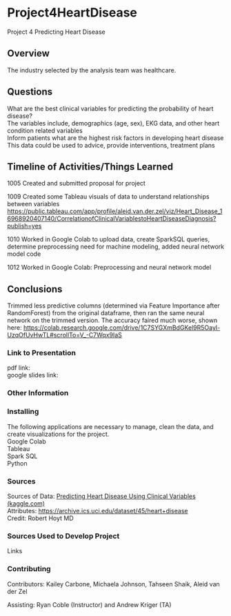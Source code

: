 # Project4HeartDisease
Project 4 Predicting Heart Disease

## Overview
The industry selected by the analysis team was healthcare. 

## Questions
What are the best clinical variables for predicting the probability of heart disease?  
The variables include, demographics (age, sex), EKG data, and other heart condition related variables   
Inform patients what are the highest risk factors in developing heart disease  
This data could be used to advice, provide interventions, treatment plans   

## Timeline of Activities/Things Learned
1005 Created and submitted proposal for project  

1009 Created some Tableau visuals of data to understand relationships between variables  
https://public.tableau.com/app/profile/aleid.van.der.zel/viz/Heart_Disease_16968920407140/CorrelationofClinicalVariablestoHeartDiseaseDiagnosis?publish=yes    
  
1010 Worked in Google Colab to upload data, create SparkSQL queries, determine preprocessing need for machine modeling, added neural network model code

1012 Worked in Google Colab: Preprocessing and neural network model



## Conclusions


Trimmed less predictive columns (determined via Feature Importance after RandomForest) from the original dataframe, then ran the same neural network on the trimmed version. The accuracy faired much worse, shown here: https://colab.research.google.com/drive/1C7SYGXmBdGKel9R5Oayl-UzqOfUvHwTL#scrollTo=V_-C7Wqx9IaS


### Link to Presentation
pdf link:  
google slides link:   

### Other Information

### Installing
The following applications are necessary to manage, clean the data, and create visualizations for the project.  
Google Colab  
Tableau  
Spark SQL  
Python  

### Sources
Sources of Data: [Predicting Heart Disease Using Clinical Variables (kaggle.com)](https://www.kaggle.com/datasets/thedevastator/predicting-heart-disease-risk-using-clinical-var/code)      
Attributes: https://archive.ics.uci.edu/dataset/45/heart+disease   
Credit: Robert Hoyt MD  
  
### Sources Used to Develop Project
Links

### Contributing
Contributors: Kailey Carbone, Michaela Johnson, Tahseen Shaik, Aleid van der Zel  

Assisting: Ryan Coble (Instructor) and Andrew Kriger (TA)

